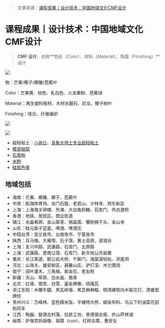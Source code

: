 > 文章来源：[课程成果丨设计技术：中国地域文化CMF设计](https://mp.weixin.qq.com/s/_zmKeUSbpBBQjZyJxdkHZQ)

# 课程成果丨设计技术：中国地域文化CMF设计

> **CMF 设计**，也称**色彩（Color）、材料（Material）、饰面（Finishing）**设计

![](https://mmbiz.qpic.cn/mmbiz_png/aFbHWvg7jP9KsOAibH7rRKJ0ib5gy7nO7O8ZbcsRxjaDWfWTjv6HGibZmcLkiaw4EEOsqAKKhTUOCXjbYTnDc73KBA/640?wx_fmt=png&wxfrom=5&wx_lazy=1&wx_co=1)

物：芒果/椰子/椰雕/芭蕉叶

Color：芒果黄、棕色、乳白色、火龙果粉、芭蕉绿

Material：再生塑料板材、木材水磨石、尼龙、椰子树叶

Finishing：哑光、纤维编织

![](https://mmbiz.qpic.cn/mmbiz_png/aFbHWvg7jP9KsOAibH7rRKJ0ib5gy7nO7OlU5WP2vm4ha5nCQXrGMOKISYZ4DsJ24A6RktvjgrWEOWbC9sMK5AOA/640?wx_fmt=png&wxfrom=5&wx_lazy=1&wx_co=1)

![](https://mmbiz.qpic.cn/mmbiz_png/aFbHWvg7jP9KsOAibH7rRKJ0ib5gy7nO7Oj754b6cFNzUDoibnMA3ox43NapAlwkbQDCq9DadsuEeNg9I9ibH81eicA/640?wx_fmt=png&wxfrom=5&wx_lazy=1&wx_co=1)

- 超轻粘土：[小哥比](https://item.taobao.com/item.htm?spm=a230r.1.14.16.4e9c55b8k3Cakj&id=639400173748&ns=1&abbucket=19#detail)、[具象大师土专业超轻粘土](https://item.taobao.com/item.htm?spm=a230r.1.14.11.1e131f93E4YGZ5&id=583098572784&ns=1&abbucket=19#detail)
- [模具硅胶](https://item.taobao.com/item.htm?spm=a230r.1.14.52.114a4267Vwvl8j&id=557782358335&ns=1&abbucket=19#detail)
- [石膏粉](https://item.taobao.com/item.htm?spm=a230r.1.14.28.5f0b42ac7JG1aj&id=626968003195&ns=1&abbucket=19#detail)
- [水粉](https://detail.tmall.com/item.htm?abbucket=19&id=559070019084&ns=1&spm=a230r.1.14.7.707b3befFtQLy3&sku_properties=122216909:686806255)
- [硅胶色膏](https://item.taobao.com/item.htm?spm=a230r.1.14.11.5ddb2252mZh1KK&id=631549311056&ns=1&abbucket=19#detail)



## 地域包括

- 海南：芒果、椰雕、椰子、芭蕉叶
- 中原：航海体育场、龙门石窟、老君山、少林寺、郑东新区
- 上海：上海海关钟楼、外滩、大白兔奶糖、石库门、外白渡桥
- 香港：地铁、居民区、商业街道
- 镇江：水晶肴蹄、金山翠芽、锅盖面、蟹粉狮子头、金山寺
- 山东：硅元鱼子蓝瓷、啤酒、啤酒花
- 中国台湾：宜兰夜市、台南夜市、宁夏夜市
- 陕西：兵马俑、大雁塔、石子馍、黄土高原、波浪谷
- 上海：复兴中路、武康路、石库门、五原路
- 上海：武康路、思南公馆、石库门、新天地公共装置
- 重庆：长江索道、鹅公岩大桥、千厮门、海棠溪轻轨、洪崖洞
- 河北：山海关、雄安新区、避暑山庄、驴打滚、木兰围场
- 南宁：阔叶灌木、三角梅、紫金花、老友粉
- 新疆：天山、草原、白水晶、翡翠
- 北京：红墙、银杏、白雪、鎏金佛像、琉璃瓦
- 浙江东阳：木雕牛腿、黑瓦砖墙、黑芝麻麻糍、明清建筑内木匾花灯、肃雍堂牌坊
- 贵州兴义：万峰林、蓝色糯米饭、平塘特大桥、蜡染布料、乌云下的油菜花田和风车
- 江西：陶器、婺源古村落、拉胚工坊、景德镇古窑、庐山芦林湖
- 闽南：护海宫妈祖像、祖厝（cuo）、红砖古厝、惠安女